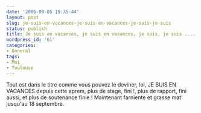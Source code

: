 ```yaml
---
date: '2006-09-05 19:35:44'
layout: post
slug: je-suis-en-vacances-je-suis-en-vacances-je-suis-je-suis
status: publish
title: Je suis en vacances, je suis en vacances, je suis, je suis ....
wordpress_id: '61'
categories:
- General
tags:
- Moi
- Toulouse
---
```


Tout est dans le titre comme vous pouvez le deviner, lol, JE SUIS EN VACANCES depuis cette aprem, plus de stage, fini !, plus de rapport, fini aussi, et plus de soutenance finie ! Maintenant farniente et grasse mat' jusqu'au 18 septembre.
